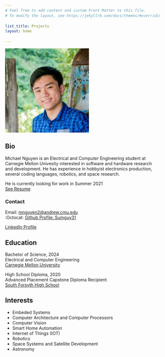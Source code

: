 ```yaml
---
# Feel free to add content and custom Front Matter to this file.
# To modify the layout, see https://jekyllrb.com/docs/themes/#overriding-theme-defaults

list_title: Projects
layout: home

---
```

![mnguyenHeadshot](pictures/headshot.jpg)
## Bio
Michael Nguyen is an Electrical and Computer Engineering student at Carnegie Mellon Univesity interested in software and hardware research and development.
He has experience in hobbyist electronics production, several coding languages, robotics, and space research.

He is currently looking for work in Summer 2021  
[See Resume](documents/mnguyen_resume.pdf)
### Contact
Email: [mnguyen2@andrew.cmu.edu](mailto:mnguyen2@andrew.cmu.edu)  
:Octocat: [Github Profile: Sumguy31](https://github.com/sumguy31)

<script type="text/javascript" src="https://platform.linkedin.com/badges/js/profile.js" async defer></script><div class="LI-profile-badge"  data-version="v1" data-size="medium" data-locale="en_US" data-type="horizontal" data-theme="light" data-vanity="michael-nguyen-b12b41178"><a class="LI-simple-link" href='https://www.linkedin.com/in/michael-nguyen-b12b41178?trk=profile-badge'>LinkedIn Profile</a></div>  


## Education
Bachelor of Science, 2024  
Electrical and Computer Engineering  
[Carnegie Mellon University](https://ece.cmu.edu)

High School Diploma, 2020  
Advanced Placement Capstone Diploma Recipient  
[South Forsyth High School](https://forsyth.k12.ga.us/sfhs)  

## Interests
 - Embeded Systems
 - Computer Architecture and Computer Processors
 - Computer Vision
 - Smart Home Automation
 - Internet of Things (IOT)
 - Robotics
 - Space Systems and Satellite Development
 - Astronomy
